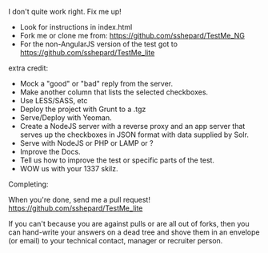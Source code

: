 I don't quite work right. Fix me up!

* Look for instructions in index.html
* Fork me or clone me from: https://github.com/sshepard/TestMe_NG
* For the non-AngularJS version of the test got to https://github.com/sshepard/TestMe_lite

extra credit:
* Mock a "good" or "bad" reply from the server.
* Make another column that lists the selected checkboxes.
* Use LESS/SASS, etc
* Deploy the project with Grunt to a .tgz
* Serve/Deploy with Yeoman.
* Create a NodeJS server with a reverse proxy and an app server that serves up the checkboxes in JSON format with data supplied by Solr.
* Serve with NodeJS or PHP or LAMP or ?
* Improve the Docs.
* Tell us how to improve the test or specific parts of the test.
* WOW us with your 1337 skilz.

Completing:

When you're done, send me a pull request! https://github.com/sshepard/TestMe_lite

If you can't because you are against pulls or are all out of forks, then you can hand-write your answers on a dead tree and
shove them in an envelope (or email) to your technical contact, manager or recruiter person.